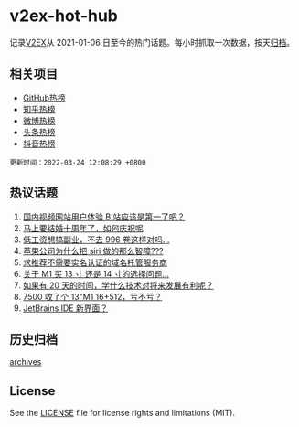 # v2ex-hot-hub

 记录[V2EX](https://www.v2ex.com/)从 2021-01-06 日至今的热门话题。每小时抓取一次数据，按天[归档](archives)。
 
 ## 相关项目

- [GitHub热榜](https://github.com/snaildev/github-hot-hub)
- [知乎热榜](https://github.com/snaildev/zhihu-hot-hub)
- [微博热榜](https://github.com/snaildev/weibo-hot-hub)
- [头条热榜](https://github.com/snaildev/toutiao-hot-hub)
- [抖音热榜](https://github.com/snaildev/douyin-hot-hub)


 `更新时间：2022-03-24 12:08:29 +0800`

## 热议话题

1. [国内视频网站用户体验 B 站应该是第一了吧？](https://www.v2ex.com/t/842341)
1. [马上要结婚十周年了，如何庆祝呢](https://www.v2ex.com/t/842406)
1. [低工资想搞副业，不去 996 卷这样对吗...](https://www.v2ex.com/t/842330)
1. [苹果公司为什么把 siri 做的那么智障???](https://www.v2ex.com/t/842471)
1. [求推荐不需要实名认证的域名托管服务商](https://www.v2ex.com/t/842397)
1. [关于 M1 买 13 寸 还是 14 寸的选择问题...](https://www.v2ex.com/t/842394)
1. [如果有 20 天的时间，学什么技术对将来发展有利呢？](https://www.v2ex.com/t/842460)
1. [7500 收了个 13"M1 16+512，亏不亏？](https://www.v2ex.com/t/842509)
1. [JetBrains IDE 新界面？](https://www.v2ex.com/t/842331)

## 历史归档

[archives](archives)

## License

See the [LICENSE](LICENSE) file for license rights and limitations (MIT).

